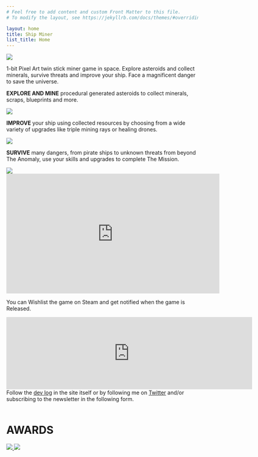 ```yaml
---
# Feel free to add content and custom Front Matter to this file.
# To modify the layout, see https://jekyllrb.com/docs/themes/#overriding-theme-defaults

layout: home
title: Ship Miner
list_title: Home
---
```


<!-- MailerLite Universal -->
<script>
    (function(w,d,e,u,f,l,n){w[f]=w[f]||function(){(w[f].q=w[f].q||[])
    .push(arguments);},l=d.createElement(e),l.async=1,l.src=u,
    n=d.getElementsByTagName(e)[0],n.parentNode.insertBefore(l,n);})
    (window,document,'script','https://assets.mailerlite.com/js/universal.js','ml');
    ml('account', '692118');
</script>
<!-- End MailerLite Universal -->

<div class="post-image">
<img src="/assets/marketing/header.png" />
</div>

1-bit Pixel Art twin stick miner game in space. Explore asteroids and collect minerals, survive threats and improve your ship. Face a magnificent danger to save the universe.

<!-- div class="post-image">
<video controls>
  <source src="/assets/shipminer.mp4" type="video/mp4">
  Your browser does not support the video tag.
</video> 
</div 

<div class="post-image">
<img src="/assets/shipminer-mining-01.gif" />
</div>-->

<!--
# About the game
Play as a miner, traveling in your ship from asteroid to asteroid to find and collect the most important and valuable minerals. Survive attacks from an unknown and mysterious threat that is putting all existence in danger. Improve your ship and build the ultimate artifact and save the galaxy and all living beings with it. You might die, but another miner will continue your mission.
-->

__EXPLORE AND MINE__ procedural generated asteroids to collect minerals, scraps, blueprints and more.

<div class="post-image">
<img src="/assets/marketing/steam_description_explore_02.gif" />
</div>

__IMPROVE__ your ship using collected resources by choosing from a wide variety of upgrades like triple mining rays or healing drones.

<div class="post-image">
<img src="/assets/marketing/steam_description_improve_02.gif" />
</div>

__SURVIVE__ many dangers, from pirate ships to unknown threats from beyond The Anomaly, use your skills and upgrades to complete The Mission.

<div class="post-image">
<img src="/assets/marketing/steam_description_survive_02.gif" />
</div>

<div class="post-image">
<iframe width="560" height="315" src="https://www.youtube.com/embed/lfrwLYfYRKc?si=7swelR6qciOJlBN2" title="YouTube video player" frameborder="0" allow="accelerometer; autoplay; clipboard-write; encrypted-media; gyroscope; picture-in-picture; web-share" referrerpolicy="strict-origin-when-cross-origin" allowfullscreen></iframe>
</div>

You can Wishlist the game on Steam and get notified when the game is Released.

<div align="center">
<iframe src="https://store.steampowered.com/widget/3113690/?utm_source=homepage&utm_campaign=announcement" frameborder="0" width="646" height="190"></iframe>
</div>

<div>
  Follow the <a href="devlog">dev log</a> in the site itself or by following me on <a href="https://twitter.com/arielsan">Twitter</a> and/or subscribing to the newsletter in the following form.
</div>

<br/>

<!--
# Announcement Trailer

<div class="post-image">
  <video controls width="640">
    <source src="/assets/marketing/announcement_teaser.mp4" type="video/mp4">
    Your browser does not support the video tag.
  </video>
</div>
-->

<div class="post-image">
  <h1>AWARDS</h1>
<a href="https://cavi.uy/conavi/">
<img src="/assets/uruguayan-game-awards-innovation-badge-small.png" />
<img src="/assets/uruguay-game-awards-indie-rising-star-2024-finalist.png" />
</a>
</div>

<div class="ml-embedded" data-form="EQ2GGb"></div>



